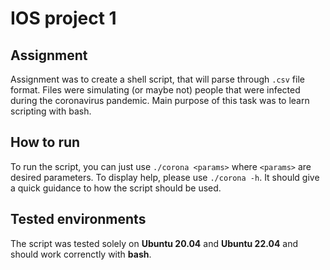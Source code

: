 # IOS project 1

## Assignment

Assignment was to create a shell script, that will parse through `.csv` file format.
Files were simulating (or maybe not) people that were infected during the coronavirus pandemic.
Main purpose of this task was to learn scripting with bash.

## How to run

To run the script, you can just use `./corona <params>` where `<params>` are desired parameters.
To display help, please use `./corona -h`. It should give a quick guidance to how the script should be used.

## Tested environments

The script was tested solely on **Ubuntu 20.04** and **Ubuntu 22.04** and should work correnctly with **bash**.
